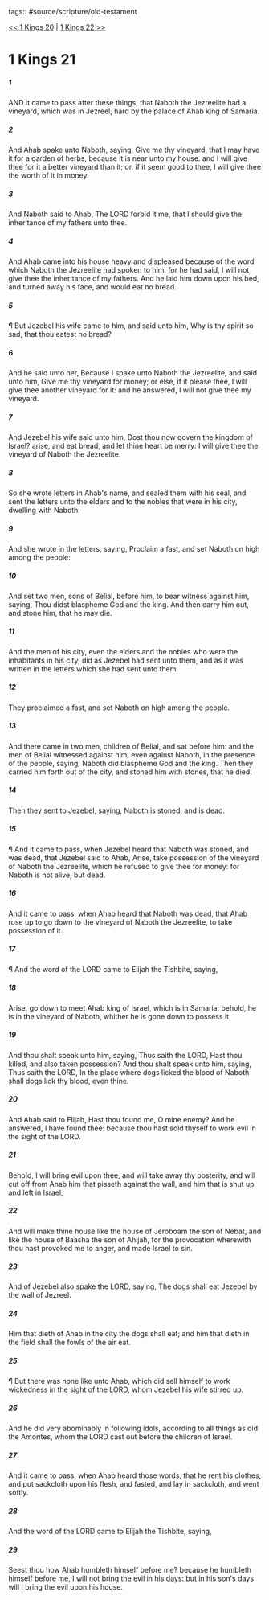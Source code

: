 tags:: #source/scripture/old-testament

[<< 1 Kings 20](source/scripture/old-testament/11_1_Kings/1_Kings_20.md) | [1 Kings 22 >>](source/scripture/old-testament/11_1_Kings/1_Kings_22.md)

# 1 Kings 21

##### 1

AND it came to pass after these things, that Naboth the Jezreelite had a vineyard, which was in Jezreel, hard by the palace of Ahab king of Samaria.

##### 2

And Ahab spake unto Naboth, saying, Give me thy vineyard, that I may have it for a garden of herbs, because it is near unto my house: and I will give thee for it a better vineyard than it; or, if it seem good to thee, I will give thee the worth of it in money.

##### 3

And Naboth said to Ahab, The LORD forbid it me, that I should give the inheritance of my fathers unto thee.

##### 4

And Ahab came into his house heavy and displeased because of the word which Naboth the Jezreelite had spoken to him: for he had said, I will not give thee the inheritance of my fathers. And he laid him down upon his bed, and turned away his face, and would eat no bread.

##### 5

¶ But Jezebel his wife came to him, and said unto him, Why is thy spirit so sad, that thou eatest no bread?

##### 6

And he said unto her, Because I spake unto Naboth the Jezreelite, and said unto him, Give me thy vineyard for money; or else, if it please thee, I will give thee another vineyard for it: and he answered, I will not give thee my vineyard.

##### 7

And Jezebel his wife said unto him, Dost thou now govern the kingdom of Israel? arise, and eat bread, and let thine heart be merry: I will give thee the vineyard of Naboth the Jezreelite.

##### 8

So she wrote letters in Ahab's name, and sealed them with his seal, and sent the letters unto the elders and to the nobles that were in his city, dwelling with Naboth.

##### 9

And she wrote in the letters, saying, Proclaim a fast, and set Naboth on high among the people:

##### 10

And set two men, sons of Belial, before him, to bear witness against him, saying, Thou didst blaspheme God and the king. And then carry him out, and stone him, that he may die.

##### 11

And the men of his city, even the elders and the nobles who were the inhabitants in his city, did as Jezebel had sent unto them, and as it was written in the letters which she had sent unto them.

##### 12

They proclaimed a fast, and set Naboth on high among the people.

##### 13

And there came in two men, children of Belial, and sat before him: and the men of Belial witnessed against him, even against Naboth, in the presence of the people, saying, Naboth did blaspheme God and the king. Then they carried him forth out of the city, and stoned him with stones, that he died.

##### 14

Then they sent to Jezebel, saying, Naboth is stoned, and is dead.

##### 15

¶ And it came to pass, when Jezebel heard that Naboth was stoned, and was dead, that Jezebel said to Ahab, Arise, take possession of the vineyard of Naboth the Jezreelite, which he refused to give thee for money: for Naboth is not alive, but dead.

##### 16

And it came to pass, when Ahab heard that Naboth was dead, that Ahab rose up to go down to the vineyard of Naboth the Jezreelite, to take possession of it.

##### 17

¶ And the word of the LORD came to Elijah the Tishbite, saying,

##### 18

Arise, go down to meet Ahab king of Israel, which is in Samaria: behold, he is in the vineyard of Naboth, whither he is gone down to possess it.

##### 19

And thou shalt speak unto him, saying, Thus saith the LORD, Hast thou killed, and also taken possession? And thou shalt speak unto him, saying, Thus saith the LORD, In the place where dogs licked the blood of Naboth shall dogs lick thy blood, even thine.

##### 20

And Ahab said to Elijah, Hast thou found me, O mine enemy? And he answered, I have found thee: because thou hast sold thyself to work evil in the sight of the LORD.

##### 21

Behold, I will bring evil upon thee, and will take away thy posterity, and will cut off from Ahab him that pisseth against the wall, and him that is shut up and left in Israel,

##### 22

And will make thine house like the house of Jeroboam the son of Nebat, and like the house of Baasha the son of Ahijah, for the provocation wherewith thou hast provoked me to anger, and made Israel to sin.

##### 23

And of Jezebel also spake the LORD, saying, The dogs shall eat Jezebel by the wall of Jezreel.

##### 24

Him that dieth of Ahab in the city the dogs shall eat; and him that dieth in the field shall the fowls of the air eat.

##### 25

¶ But there was none like unto Ahab, which did sell himself to work wickedness in the sight of the LORD, whom Jezebel his wife stirred up.

##### 26

And he did very abominably in following idols, according to all things as did the Amorites, whom the LORD cast out before the children of Israel.

##### 27

And it came to pass, when Ahab heard those words, that he rent his clothes, and put sackcloth upon his flesh, and fasted, and lay in sackcloth, and went softly.

##### 28

And the word of the LORD came to Elijah the Tishbite, saying,

##### 29

Seest thou how Ahab humbleth himself before me? because he humbleth himself before me, I will not bring the evil in his days: but in his son's days will I bring the evil upon his house.
